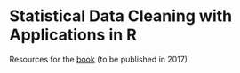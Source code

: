 # Statistical Data Cleaning with Applications in R

Resources for the [book](https://www.amazon.co.uk/Statistical-Data-Cleaning-Applications-R/dp/1118897153) (to be published in 2017)
